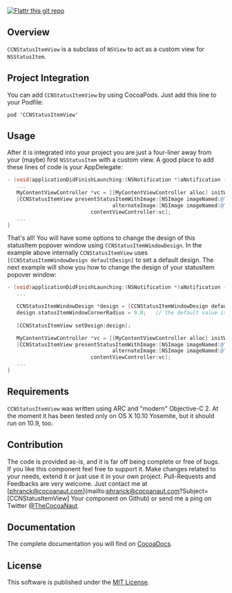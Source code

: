 [![Flattr this git repo](http://api.flattr.com/button/flattr-badge-large.png)](https://flattr.com/submit/auto?user_id=phranck&url=https://github.com/phranck/CCNStatusItemView&title=CCNStatusItemView&tags=github&category=software)


## Overview

`CCNStatusItemView` is a subclass of `NSView` to act as a custom view for `NSStatusItem`.


## Project Integration

You can add `CCNStatusItemView` by using CocoaPods. Just add this line to your Podfile:

```
pod 'CCNStatusItemView'
```


## Usage

After it is integrated into your project you are just a four-liner away from your (maybe) first `NSStatusItem` with a custom view. A good place to add these lines of code is your AppDelegate:

```Objective-C
- (void)applicationDidFinishLaunching:(NSNotification *)aNotification {
   ...
   MyContentViewController *vc = [[MyContentViewController alloc] initWithNibName:NSStringFromClass([MyContentViewController class]) bundle:nil];
   [CCNStatusItemView presentStatusItemWithImage:[NSImage imageNamed:@"statusBarIcon"]
                                  alternateImage:[NSImage imageNamed:@"statusBarAlternateIcon"]
                           contentViewController:vc];
   ...
}
```

That's all! You will have some options to change the design of this statusItem popover window using `CCNStatusItemWindowDesign`. In the example above internally `CCNStatusItemView` uses `[CCNStatusItemWindowDesign defaultDesign]` to set a default design. The next example will show you how to change the design of your statusItem popover window:

```Objective-C
- (void)applicationDidFinishLaunching:(NSNotification *)aNotification {
   ...

   CCNStatusItemWindowDesign *design = [CCNStatusItemWindowDesign defaultDesign];	// get the default design
   design.statusItemWindowCornerRadius = 9.0;	// the default value is 5.0
   
   [CCNStatusItemView setDesign:design];

   MyContentViewController *vc = [[MyContentViewController alloc] initWithNibName:NSStringFromClass([MyContentViewController class]) bundle:nil];
   [CCNStatusItemView presentStatusItemWithImage:[NSImage imageNamed:@"statusBarIcon"]
                                  alternateImage:[NSImage imageNamed:@"statusBarAlternateIcon"]
                           contentViewController:vc];
   ...
}
```


## Requirements

`CCNStatusItemView` was written using ARC and "modern" Objective-C 2. At the moment it has been tested only on OS X 10.10 Yosemite, but it should run on 10.9, too.


## Contribution

The code is provided as-is, and it is far off being complete or free of bugs. If you like this component feel free to support it. Make changes related to your needs, extend it or just use it in your own project. Pull-Requests and Feedbacks are very welcome. Just contact me at [phranck@cocoanaut.com](mailto:phranck@cocoanaut.com?Subject=[CCNStatusItemView] Your component on Github) or send me a ping on Twitter [@TheCocoaNaut](http://twitter.com/TheCocoaNaut). 


## Documentation
The complete documentation you will find on [CocoaDocs](http://cocoadocs.org/docsets/CCNStatusItemView/).


## License
This software is published under the [MIT License](http://cocoanaut.mit-license.org).
